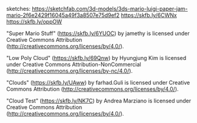 
sketches:
https://sketchfab.com/3d-models/3ds-mario-luigi-paper-jam-mario-2f6e2429f16045a49f3a8507e75d9ef2
https://skfb.ly/6CWNx
https://skfb.ly/oppOW

"Super Mario Stuff" (https://skfb.ly/6YUOC) by jamethy is licensed under Creative Commons Attribution (http://creativecommons.org/licenses/by/4.0/).

"Low Poly Cloud" (https://skfb.ly/69Qnw) by Hyungjung Kim is licensed under Creative Commons Attribution-NonCommercial (http://creativecommons.org/licenses/by-nc/4.0/).

"Clouds" (https://skfb.ly/UAww) by farhad.Guli is licensed under Creative Commons Attribution (http://creativecommons.org/licenses/by/4.0/).

"Cloud Test" (https://skfb.ly/NK7C) by Andrea Marziano is licensed under Creative Commons Attribution (http://creativecommons.org/licenses/by/4.0/).